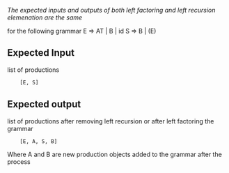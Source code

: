 *The expected inputs and outputs of both left factoring and left recursion elemenation are the same*

for the following grammar
    E => AT | B | id
    S => B | (E)
## Expected Input
list of productions
```python
    [E, S]
```
## Expected output
list of productions after removing left recursion or after left factoring the grammar
```python
    [E, A, S, B]
```
Where A and B are new production objects added to the grammar after the process
